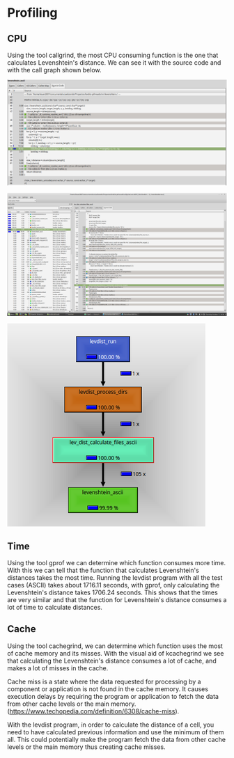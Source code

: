 # Profiling

## CPU

Using the tool callgrind, the most CPU consuming function is the one that calculates Levenshtein's distance.
We can see it with the source code and with the call graph shown below.

![](sourcecode.png)  

![](sourcecode2.png)

![Callgraph for CPU](callgraph.png)

## Time

Using the tool gprof we can determine which function consumes more time. With this we can tell that the function that calculates Levenshtein's distances takes the most time.
Running the levdist program with all the test cases (ASCII) takes about 1716.11 seconds, with gprof, only calculating the Levenshtein's distance takes 1706.24 seconds. This shows that the times are very similar and that the function for Levenshtein's distance consumes a lot of time to calculate distances.

## Cache

Using the tool cachegrind, we can determine which function uses the most of cache memory and its misses. With the visual aid of kcachegrind we see that calculating the Levenshtein's distance consumes a lot of cache, and makes a lot of misses in the cache.

Cache miss is a state where the data requested for processing by a component or application is not found in the cache memory. It causes execution delays by requiring the program or application to fetch the data from other cache levels or the main memory.
(https://www.techopedia.com/definition/6308/cache-miss).

With the levdist program, in order to calculate the distance of a cell, you need to have calculated previous information and use the minimum of them all. This could potentially make the program fetch the data from other cache levels or the main memory thus creating cache misses.
